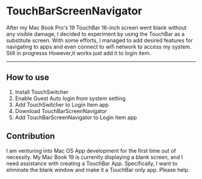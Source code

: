 # TouchBarScreenNavigator

After my Mac Book Pro's 19 TouchBar 16-inch screen went blank without any visible damage, I decided to experiment by using the  TouchBar as a substitute screen. With some efforts, I managed to add desired features for navigating to apps and even connect to wifi network to access my system. Still in progresss However,it works just add it to login item.

****


## How to use
1. Install TouchSwitcher
2. Enable Guest Auto login from system setting
3. Add TouchSwitcher to Login Item app
4. Download TouchBarScreenNavigator 
5. Add TouchBarScreenNavigator to Login Item app

## Contribution
I am venturing into Mac OS App development for the first time out of necessity. My Mac Book 19 is currently displaying a blank screen, and I need assistance with creating a TouchBar App. Specifically, I want to eliminate the blank window and make it a TouchBar only app. Please help.
